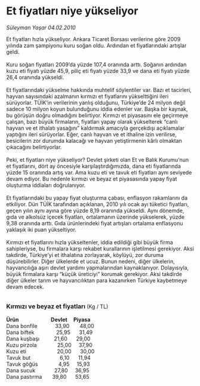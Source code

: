 # Et fiyatları niye yükseliyor

*Süleyman Yaşar 04.02.2010*

<div class="taraf_structure_2col_1zq">
<div class="margen_n">



 <p>Et fiyatları hızla yükseliyor. Ankara Ticaret Borsası verilerine göre 2009 yılında zam şampiyonu kuru soğan oldu. Ardından et fiyatlarındaki artışlar geldi. <br/><br/>Kuru soğan fiyatları 2009’da yüzde 107,4 oranında arttı. Soğanın ardından kuzu eti fiyatı yüzde 45,9, piliç eti fiyatı yüzde 33,9 ve dana eti fiyatı yüzde 26,4 oranında yükseldi. <br/><br/>Et fiyatlarındaki yükselme hakkında muhtelif söylentiler var. Bazı et tacirleri, hayvan sayısındaki azalmanın kırmızı et fiyatlarını yükselttiğini ileri sürüyorlar. TÜİK’in verilerinin yanlış olduğunu, Türkiye’de 24 milyon değil sadece 10 milyon koyun bulunduğunu iddia edenler var. Başka bir kaynak, bu görüşün doğru olmadığını belirtiyor. Kırmızı et piyasasını ele geçirmeye çalışan, bazı büyük firmaların, fiyatları yapay olarak yükselterek “canlı hayvan ve et ithalatı yasağını” kaldırmak amacıyla gerçekdışı açıklamalar yaptığını ileri sürüyorlar. Eğer, canlı hayvan ve et ithaline izin verilirse, besicilerin zor durumda kalacağı ve hayvan yetiştirmenin kârlı olmaktan çıkacağını belirtiyorlar. <br/><br/>Peki, et fiyatları niye yükseliyor? Devlet şirketi olan Et ve Balık Kurumu’nun et fiyatlarını, dört ay öncesiyle karşılaştırdığımızda, dana eti fiyatlarında yüzde 15 oranında artış var. Ama kuzu eti ve tavuk eti fiyatları aynı seviyede devam ediyor. Bu nedenle kırmızı ve beyaz et piyasasında yapay fiyat oluşturma iddiaları doğrulanıyor. <br/><br/>Et fiyatlarındaki bu yapay fiyat oluşturma çabası, enflasyon rakamlarını da etkiliyor. Dün TÜİK tarafından açıklanan, 2010 yılı ocak ayı tüketici fiyatları, geçen yılın aynı ayına göre yüzde 8,19 oranında yükseldi. Aynı dönemde, gıda ve alkolsüz içecek fiyatları, ortalamanın üzerinde yükselerek, yüzde 9,38 oranında arttı. Gıda ürünlerindeki fiyat artışları ortalama enflasyonu yaklaşık iki puan yükseltiyor. <br/><br/>Kırmızı et fiyatlarını hızla yükseltenler, iddia edildiği gibi büyük firma sahipleriyse, bu firmalara karşı rekabet kurallarının işletilmesi gerekiyor. Aksi takdirde, Türkiye’yi et ithalatına zorlayarak, köylüyü, zor duruma düşürebilirler. Diğer ülkelerde et ucuz. Bunun nedeni, diğer ülkelerin, hayvancılığa aşırı devlet yardımı yapmalarından kaynaklanıyor. Dolayısıyla, büyük firmalara karşı “küçük üreticiyi” korumak gerekiyor. Aksi takdirde diğer ülkeler tarım ve hayvancılıktan para kazanırken Türkiye kaybetmeye devam edecek.<b></b> <br/><br/><br/><font size="3"><strong>Kırmızı ve beyaz et fiyatları</strong></font> (Kg / TL)<u> </u><br/><br/><strong>Ürün                          Devlet     Piyasa </strong><br/>Dana bonfile            33,90       48,00<br/>Dana biftek               25,95      31,49<br/>Dana kuşbaşı          21,60      29,00<br/>Kuzu pirzola              25,00     37,90<br/>Kuzu eti                     20,00      30,00<br/>Tavuk but                    6,10      11,94<br/>Tavuk göğüs              4,95     15,93 <br/>Dana sucuk             27,80     36,95 <br/>Dana pastırma       39,80      53,65</p>
<br/>
<br/>
<br/>



<br/>


<div id="taraf_not">
</div>

</div>


</div>

